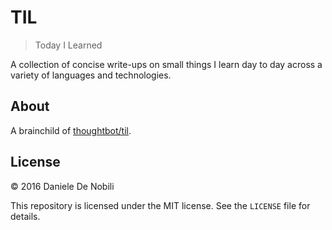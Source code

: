 # TIL

> Today I Learned

A collection of concise write-ups on small things I learn day to day across a variety of languages and technologies.

## About

A brainchild of [thoughtbot/til](https://github.com/thoughtbot/til).

## License

© 2016 Daniele De Nobili

This repository is licensed under the MIT license. See the `LICENSE` file for details.
